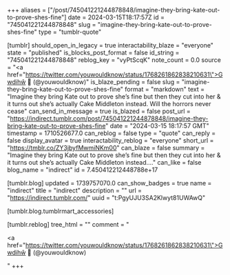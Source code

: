 +++
aliases = ["/post/745041221244878848/imagine-they-bring-kate-out-to-prove-shes-fine"]
date = 2024-03-15T18:17:57Z
id = "745041221244878848"
slug = "imagine-they-bring-kate-out-to-prove-shes-fine"
type = "tumblr-quote"

[tumblr]
should_open_in_legacy = true
interactability_blaze = "everyone"
state = "published"
is_blocks_post_format = false
id_string = "745041221244878848"
reblog_key = "vyPtScqK"
note_count = 0.0
source = "<a href=\"https://twitter.com/youwouldknow/status/1768261862838210631\">Gwdihŵ 🦉 (@youwouldknow)</a>"
is_blaze_pending = false
slug = "imagine-they-bring-kate-out-to-prove-shes-fine"
format = "markdown"
text = "Imagine they bring Kate out to prove she’s fine but then they cut into her &amp; it turns out she’s actually Cake Middleton instead. Will the horrors never cease"
can_send_in_message = true
is_blazed = false
post_url = "https://indirect.tumblr.com/post/745041221244878848/imagine-they-bring-kate-out-to-prove-shes-fine"
date = "2024-03-15 18:17:57 GMT"
timestamp = 1710526677.0
can_reblog = false
type = "quote"
can_reply = false
display_avatar = true
interactability_reblog = "everyone"
short_url = "https://tmblr.co/ZY3jbyfMwmiNKm00"
can_blaze = false
summary = "Imagine they bring Kate out to prove she’s fine but then they cut into her & it turns out she’s actually Cake Middleton instead...."
can_like = false
blog_name = "indirect"
id = 7.450412212448788e+17

[tumblr.blog]
updated = 1739757070.0
can_show_badges = true
name = "indirect"
title = "indirect"
description = ""
url = "https://indirect.tumblr.com/"
uuid = "t:PgyUJU3SA2Klwyt81UWAwQ"

[tumblr.blog.tumblrmart_accessories]

[tumblr.reblog]
tree_html = ""
comment = "<p><a href=\"https://twitter.com/youwouldknow/status/1768261862838210631\">Gwdihŵ 🦉 (@youwouldknow)</a></p>"
+++
